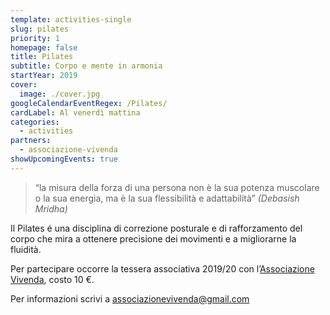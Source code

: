```yaml
---
template: activities-single
slug: pilates
priority: 1
homepage: false
title: Pilates
subtitle: Corpo e mente in armonia
startYear: 2019
cover:
  image: ./cover.jpg
googleCalendarEventRegex: /Pilates/
cardLabel: Al venerdì mattina
categories:
  - activities
partners:
  - associazione-vivenda
showUpcomingEvents: true
---
```


> “la misura della forza di una persona non è la sua potenza muscolare o la sua energia, ma è la sua flessibilità e adattabilità” *(Debasish Mridha)*

<EntryInfo variant="upcoming" label="Venerdì" value="10:00 - 11:00"/>
<EntryInfo variant="participants" value="minimo 5"/>
<EntryInfo variant="price" value="10 € a lezione (oltre tessera associativa)"/>
<EntryInfo variant="teacher" label="Irina Lojnikova" value="istruttrice certificata in Pilates Matwork, metodo Stott Pilates"/>
<EntryInfo variant="location" label="Ci trovate" value="nel [parco](/spazi/parco/) o in [biblioteca](/spazisala-cobalto/)" bottom="6"/>

<Row>
<Col initial narrow>

Il Pilates é una disciplina di correzione posturale e di rafforzamento del corpo che mira a ottenere precisione dei movimenti e a migliorarne la fluidità.

<Footnote top={3}>

Per partecipare occorre la tessera associativa 2019/20 con l’[Associazione Vivenda](/partners/associazione-vivenda/), costo 10 €.

</Footnote>
</Col>
</Row>

<ButtonLink href="mailto:associazionevivenda@gmail.com">Per informazioni scrivi a associazionevivenda@gmail.com</ButtonLink>

